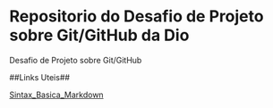# Repositorio do Desafio de Projeto sobre Git/GitHub da Dio
Desafio de Projeto sobre Git/GitHub

##Links Uteis##

[Sintax_Basica_Markdown](https://www.markdownguide.org/basic-syntax/)
